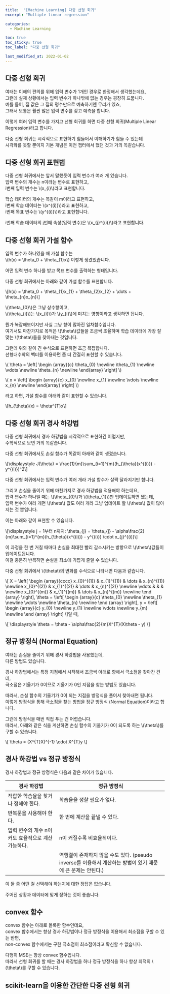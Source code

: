 ```yaml
---
title:  "[Machine Learning] 다중 선형 회귀"
excerpt: "Multiple linear regression"

categories:
  - Machine Learning

toc: true
toc_sticky: true
toc_label: "다중 선형 회귀"

last_modified_at: 2022-01-02
---
```


## 다중 선형 회귀

여태는 이해의 편의를 위해 입력 변수가 1개인 경우로 한정해서 생각했는데요,<br>
그런데 실제 상황에서는 입력 변수가 하나밖에 없는 경우는 굉장히 드뭅니다.<br>
예를 들어, 집 값은 그 집의 평수만으로 예측하기엔 무리가 있죠,<br>
그래서 보통은 훨씬 많은 입력 변수를 갖고 예측을 합니다.

이렇게 여러 입력 변수를 가지고 선형 회귀를 하면 다중 선형 회귀(Multiple Linear Regression)라고 합니다.

다중 선형 회귀는 시각적으로 표현하기 힘들어서 이해하기가 힘들 수 있는데<br>
시각화를 못할 뿐이지 기본 개념은 이전 챕터에서 했던 것과 거의 똑같습니다.

## 다중 선형 회귀 표현법

다중 선형 회귀에서는 앞서 말했듯이 입력 변수가 여러 개 있습니다.<br>
입력 변수의 개수는 n이라는 변수로 표현하고,<br>
i번째 입력 변수는 \\(x_{i}\\)라고 표현합니다.

학습 데이터의 개수는 똑같이 m이라고 표현하고,<br>
i번째 학습 데이터는 \\(x^{(i)}\\)라고 표현하고,<br>
i번째 목표 변수는 \\(y^{(i)}\\)라고 표현합니다.

i번째 학습 데이터의 j번째 속성(입력 변수)은 \\(x_{j}^{(i)}\\)라고 표현합니다.

## 다중 선형 회귀 가설 함수

입력 변수가 하나였을 때 가설 함수는<br>
\\(h(x) = \theta_0 + \theta_{1}x\\) 이렇게 생겼었습니다.

어떤 입력 변수 하나를 받고 목표 변수를 출력하는 형태입니다.

다중 선형 회귀에서는 아래와 같이 가설 함수를 표현합니다.

\\[h(x) = \theta_0 + \theta_{1}x_{1} + \theta_{2}x_{2} + \dots + \theta_{n}x_{n}\\]

\\(\theta_{0}\\)은 그냥 상수항이고,<br>
\\(\theta_{i}\\)는 \\(x_{i}\\)가 \\(y_{i}\\)에 미치는 영향이라고 생각하면 됩니다.

뭔가 복잡해보이지만 사실 그냥 항이 많아진 일차함수입니다.<br>
여기서도 마찬가지로 목적은 \\(\theta\\)값들을 조금씩 조율하며 학습 데이터에 가장 잘 맞는 \\(\theta\\)들을 찾아내는 것입니다.

그런데 위와 같이 긴 수식으로 표현하면 조금 복잡합니다.<br>
선형대수학의 벡터를 이용하면 좀 더 간결히 표현할 수 있습니다.

\\( \theta =  \left[
\begin {array}{c}
    \theta_{0}  \newline
    \theta_{1}  \newline
    \vdots      \newline
    \theta_{n}  \newline
\end{array}
\right] \\)

\\( x =  \left[
\begin {array}{c}
    x_{0}   \newline
    x_{1}   \newline
    \vdots  \newline
    x_{n}   \newline
\end{array}
\right] \\)

라고 하면, 가설 함수를 아래와 같이 표현할 수 있습니다.

\\[h_{\theta}(x) = \theta^{T}x\\]

## 다중 선형 회귀 경사 하강법

다중 선형 회귀에서 경사 하강법을 시각적으로 표현하긴 어렵지만,<br>
수학적으로 보면 거의 똑같습니다.

다중 선형 회귀에서도 손실 함수가 똑같이 아래와 같이 생겼습니다.

\\[\displaystyle J(\theta) = \frac{1}{m}\sum_{i=1}^{m}(h_{\theta}(x^{(i)}) - y^{(i)})^2\\]

다중 선형 회귀에서는 입력 변수가 여러 개라 가설 함수가 살짝 달라지기만 합니다.

그리고 손실을 줄이기 위해 마찬가지로 경사 하강법을 적용해야 하는데요,<br>
입력 변수가 하나일 때는 \\(\theta_{0}\\)과 \\(\theta_{1}\\)만 업데이트하면 됐는데,<br>
입력 변수가 여러 개면 \\(\theta\\) 값도 여러 개라 그냥 업데이트 할 \\(\theta\\) 값이 많아지는 것 뿐입니다.

이는 아래와 같이 표현할 수 있습니다.

\\[\displaystyle j = 1부터 n까지: \theta_{j} = \theta_{j} - \alpha\frac{2}{m}\sum_{i=1}^{m}(h_{\theta}(x^{(i)}) - y^{(i)}) \cdot x_{j}^{(i)}\\]

이 과정을 한 번 거칠 때마다 손실을 최대한 빨리 감소시키는 방향으로 \\(\theta\\)값들이 업데이트됩니다.<br>
이걸 충분히 반복하면 손실을 최소에 가깝게 줄일 수 있습니다.

다중 선형 회귀에서 \\(\theta\\)의 변화를 수식으로 나타내면 다음과 같습니다.

\\[ X = \left[
\begin {array}{cccc}
    x_{0}^{(1)} & x_{1}^{(1)} & \dots & x_{n}^{(1)} \newline
    x_{0}^{(2)} & x_{1}^{(2)} & \dots & x_{n}^{(2)} \newline
    \vdots & & & \newline
    x_{0}^{(m)} & x_{1}^{(m)} & \dots & x_{n}^{(m)} \newline
\end {array}
\right],
\theta = \left[
\begin {array}{c}
\theta_{0} \newline
\theta_{1} \newline
\vdots \newline
\theta_{n} \newline
\end {array}
\right],
y = \left[
\begin {array}{c}
y_{0} \newline
y_{1} \newline
\vdots \newline
y_{m} \newline
\end {array}
\right] \\]일 때,

\\[ \displaystyle \theta = \theta - \alpha\frac{2}{m}X^{T}(X\theta - y) \\]

## 정규 방정식 (Normal Equation)

여태는 손실을 줄이기 위해 경사 하강법을 사용했는데,<br>
다른 방법도 있습니다.

경사 하강법에서는 특정 지점에서 시작해서 조금씩 아래로 향해서 극소점을 찾아간 건데,<br>
극소점은 기울기가 0이므로 기울기가 0인 지점을 찾는 방법도 있습니다.

따라서, 손실 함수의 기울기가 0이 되는 지점을 방정식을 풀어서 찾아내면 됩니다.<br>
이렇게 방정식을 통해 극소점을 찾는 방법을 정규 방정식 (Normal Equation)이라고 합니다.

그런데 방정식을 매번 직접 푸는 건 어렵습니다.<br>
따라서, 아래와 같은 식을 계산하면 손실 함수의 기울기가 0이 되도록 하는 \\(\theta\\)를 구할 수 있습니다.

\\[ \theta = (X^{T}X)^{-1} \cdot X^{T}y \\]

## 경사 하강법 vs 정규 방정식

경사 하강법과 정규 방정식은 다음과 같은 차이가 있습니다.

| 경사 하강법 | 정규 방정식 |
| --- | --- |
| 적합한 학습율을 찾거나 정해야 한다. | 학습율을 정할 필요가 없다. |
| 반복문을 사용해야 한다. | 한 번에 계산을 끝낼 수 있다. |
| 입력 변수의 개수 n이 커도 효율적으로 계산 가능하다. | n이 커질수록 비효율적이다. |
| | 역행렬이 존재하지 않을 수도 있다. (pseudo inverse를 이용해서 계산하는 방법이 있기 때문에 큰 문제는 안된다.) |

이 둘 중 어떤 걸 선택해야 하는지에 대한 정답은 없습니다.

주어진 상황과 데이터에 맞게 정하는 것이 좋습니다.

## convex 함수

convex 함수는 아래로 볼록한 함수인데요,<br>
convex 함수에서는 항상 경사 하강법이나 정규 방정식을 이용해서 최소점을 구할 수 있는 반면,<br>
non-convex 함수에서는 구한 극소점이 최소점이라고 확신할 수 없습니다.

다행히 MSE는 항상 convex 함수입니다.<br>
따라서 선형 회귀를 할 때는 경사 하강법을 하나 정규 방정식을 하나 항상 최적의 \\(\theta\\)를 구할 수 있습니다.

## scikit-learn을 이용한 간단한 다중 선형 회귀

<script src="https://gist.github.com/Geniemo/be612cdd5c1a80bd1627da1bd4ad3ee5.js"></script>